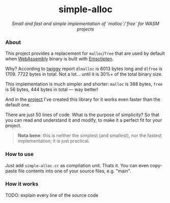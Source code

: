 <h1 align=center>simple-alloc</h1>
<p align=center><i>Small and fast and simple implementation of `malloc`/`free` for WASM projects</i></p>

### About

This project provides a replacement for `malloc`/`free` that are used by default when [WebAssembly](https://webassembly.org/) binary is built with [Emsctipten](https://emscripten.org/).

Why? According to [twiggy](https://github.com/rustwasm/twiggy) report `dlmalloc` is 6013 bytes long and `dlfree` is 1709. 7722 bytes in total. Not a lot... until it is 30%+ of the total binary size.

This implementation is much simpler and shorter: `malloc` is 388 bytes, `free` is 56 bytes, 444 bytes in total — way better!

And in the [project](https://github.com/eustas/2im) I've created this library for it works even faster than the default one.

There are just 50 lines of code. What is the purpose of simplicity? So that you can read and understand it and modify, to make it a perfect fit for your project.

> **Nota bene**: this is neither the simplest (and smallest), nor the fastest implementation; it is just practical. 

### How to use

Just add `simple-alloc.cc` as compilation unit. Thats it. You can even copy-paste file contents into one of your source files, e.g. "main".

### How it works

TODO: explain every line of the source code
